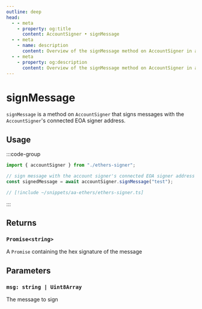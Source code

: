 ```yaml
---
outline: deep
head:
  - - meta
    - property: og:title
      content: AccountSigner • signMessage
  - - meta
    - name: description
      content: Overview of the signMessage method on AccountSigner in aa-ethers
  - - meta
    - property: og:description
      content: Overview of the signMessage method on AccountSigner in aa-ethers
---
```


# signMessage

`signMessage` is a method on `AccountSigner` that signs messages with the `AccountSigner`'s connected EOA signer address.

## Usage

:::code-group

```ts [example.ts]
import { accountSigner } from "./ethers-signer";

// sign message with the account signer's connected EOA signer address
const signedMessage = await accountSigner.signMessage("test");
```

```ts [ethers-signer.ts]
// [!include ~/snippets/aa-ethers/ethers-signer.ts]
```

:::

## Returns

### `Promise<string>`

A `Promise` containing the hex signature of the message

## Parameters

### `msg: string | Uint8Array`

The message to sign
